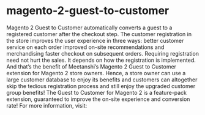 # magento-2-guest-to-customer
Magento 2 Guest to Customer automatically converts a guest to a registered customer after the checkout step.   The customer registration in the store improves the user experience in three ways:  better customer service on each order improved on-site recommendations and merchandising faster checkout on subsequent orders. Requiring registration need not hurt the sales. It depends on how the registration is implemented. And that’s the benefit of Meetanshi’s Magento 2 Guest to Customer extension for Magento 2 store owners.  Hence, a store owner can use a large customer database to enjoy its benefits and customers can altogether skip the tedious registration process and still enjoy the upgraded customer group benefits!  The Guest to Customer for Magento 2 is a feature-pack extension, guaranteed to improve the on-site experience and conversion rate!  For more information, visit: 
